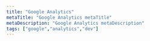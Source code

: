 ```yaml
---
title: "Google Analytics"
metaTitle: "Google Analytics metaTitle"
metaDescription: "Google Analytics metaDescription"
tags: ["google","analytics","dev"]
---
```


<!-- The following is a code block with JavaScript language syntax highlighting.

```javascript
import React from 'react';
```

Supports multiple languages.

The following is a code block with diff. Lines with `+` highlighted in green shade indicating an addition. Lines with `-` highlighted in red shade indicating a deletion.

```javascript
- const data = ['1','2'];
+ const data = [1,2];
``` -->
